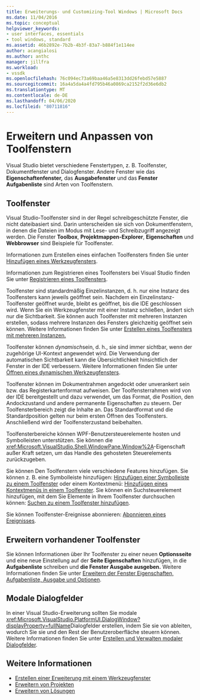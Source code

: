 ```yaml
---
title: Erweiterungs- und Customizing-Tool Windows | Microsoft Docs
ms.date: 11/04/2016
ms.topic: conceptual
helpviewer_keywords:
- user interfaces, essentials
- tool windows, standard
ms.assetid: 46b2892e-7b2b-4b3f-83a7-b884f1e114ee
author: acangialosi
ms.author: anthc
manager: jillfra
ms.workload:
- vssdk
ms.openlocfilehash: 76c094ec73a69baa46a5e8313dd26febd57e5887
ms.sourcegitcommit: 16a4a5da4a4fd795b46a0869ca2152f2d36e6db2
ms.translationtype: MT
ms.contentlocale: de-DE
ms.lasthandoff: 04/06/2020
ms.locfileid: "80711816"
---
```

# <a name="extend-and-customize-tool-windows"></a>Erweitern und Anpassen von Toolfenstern
Visual Studio bietet verschiedene Fenstertypen, z. B. Toolfenster, Dokumentfenster und Dialogfenster. Andere Fenster wie das **Eigenschaftenfenster,** das **Ausgabefenster** und das **Fenster Aufgabenliste** sind Arten von Toolfenstern.

## <a name="tool-windows"></a>Toolfenster
 Visual Studio-Toolfenster sind in der Regel schreibgeschützte Fenster, die nicht dateibasiert sind. Darin unterscheiden sie sich von Dokumentfenstern, in denen die Dateien im Modus mit Lese- und Schreibzugriff angezeigt werden. Die Fenster **Toolbox**, **Projektmappen-Explorer**, **Eigenschaften** und **Webbrowser** sind Beispiele für Toolfenster.

 Informationen zum Erstellen eines einfachen Toolfensters finden Sie unter [Hinzufügen eines Werkzeugfensters](../extensibility/adding-a-tool-window.md).

 Informationen zum Registrieren eines Toolfensters bei Visual Studio finden Sie unter [Registrieren eines Toolfensters](../extensibility/registering-a-tool-window.md).

 Toolfenster sind standardmäßig Einzelinstanzen, d. h. nur eine Instanz des Toolfensters kann jeweils geöffnet sein. Nachdem ein Einzelinstanz-Toolfenster geöffnet wurde, bleibt es geöffnet, bis die IDE geschlossen wird. Wenn Sie ein Werkzeugfenster mit einer Instanz schließen, ändert sich nur die Sichtbarkeit. Sie können auch Toolfenster mit mehreren Instanzen erstellen, sodass mehrere Instanzen des Fensters gleichzeitig geöffnet sein können. Weitere Informationen finden Sie unter [Erstellen eines Toolfensters mit mehreren Instanzen.](../extensibility/creating-a-multi-instance-tool-window.md)

 Toolfenster können *dynamisch*sein, d. h., sie sind immer sichtbar, wenn der zugehörige UI-Kontext angewendet wird. Die Verwendung der automatischen Sichtbarkeit kann die Übersichtlichkeit hinsichtlich der Fenster in der IDE verbessern. Weitere Informationen finden Sie unter [Öffnen eines dynamischen Werkzeugfensters](../extensibility/opening-a-dynamic-tool-window.md).

 Toolfenster können im Dokumentrahmen angedockt oder unverankert sein bzw. das Registerkartenformat aufweisen. Der Toolfensterrahmen wird von der IDE bereitgestellt und dazu verwendet, um das Format, die Position, den Andockzustand und andere permanente Eigenschaften zu steuern. Der Toolfensterbereich zeigt die Inhalte an. Das Standardformat und die Standardposition gelten nur beim ersten Öffnen des Toolfensters. Anschließend wird der Toolfensterzustand beibehalten.

 Toolfensterbereiche können WPF-Benutzersteuerelemente hosten und Symbolleisten unterstützen. Sie können die <xref:Microsoft.VisualStudio.Shell.WindowPane.Window%2A>-Eigenschaft außer Kraft setzen, um das Handle des gehosteten Steuerelements zurückzugeben.

 Sie können Den Toolfenstern viele verschiedene Features hinzufügen. Sie können z. B. eine Symbolleiste hinzufügen: [Hinzufügen einer Symbolleiste zu einem Toolfenster](../extensibility/adding-a-toolbar-to-a-tool-window.md) oder einem Kontextmenü: [Hinzufügen eines Kontextmenüs in einem Toolfenster](../extensibility/adding-a-shortcut-menu-in-a-tool-window.md). Sie können ein Suchsteuerelement hinzufügen, mit dem Sie Elemente in Ihrem Toolfenster durchsuchen können: [Suchen zu einem Toolfenster hinzufügen](../extensibility/adding-search-to-a-tool-window.md).

 Sie können Toolfenster-Ereignisse abonnieren: [Abonnieren eines Ereignisses](../extensibility/subscribing-to-an-event.md).

## <a name="extend-existing-tool-windows"></a>Erweitern vorhandener Toolfenster
 Sie können Informationen über Ihr Toolfenster zu einer neuen **Optionsseite** und eine neue Einstellung auf der **Seite Eigenschaften** hinzufügen, in die **Aufgabenliste** schreiben und **die Fenster Ausgabe ausgeben.** Weitere Informationen finden Sie unter [Erweitern der Fenster Eigenschaften, Aufgabenliste, Ausgabe und Optionen](../extensibility/extending-the-properties-task-list-output-and-options-windows.md).

## <a name="modal-dialog-boxes"></a>Modale Dialogfelder
 In einer Visual Studio-Erweiterung sollten Sie modale <xref:Microsoft.VisualStudio.PlatformUI.DialogWindow?displayProperty=fullName>Dialogfelder erstellen, indem Sie sie von ableiten, wodurch Sie sie und den Rest der Benutzeroberfläche steuern können. Weitere Informationen finden Sie unter [Erstellen und Verwalten modaler Dialogfelder](../extensibility/creating-and-managing-modal-dialog-boxes.md).

## <a name="see-also"></a>Weitere Informationen
- [Erstellen einer Erweiterung mit einem Werkzeugfenster](../extensibility/creating-an-extension-with-a-tool-window.md)
- [Erweitern von Projekten](../extensibility/extending-projects.md)
- [Erweitern von Lösungen](../extensibility/extending-solutions.md)
